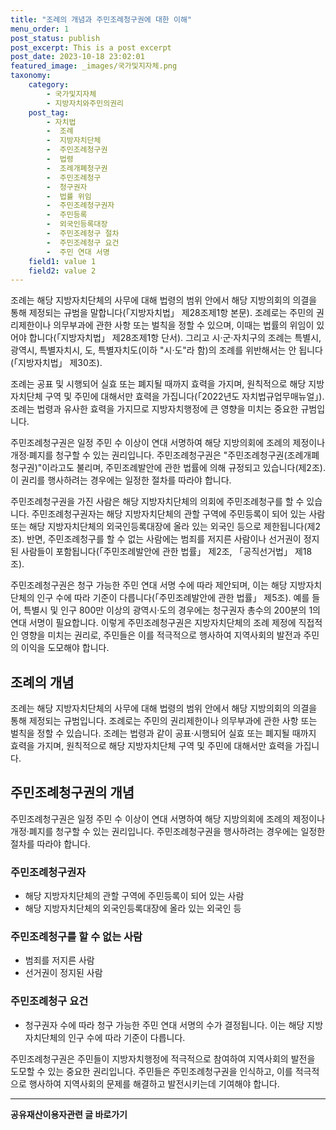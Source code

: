 ```yaml
---
title: "조례의 개념과 주민조례청구권에 대한 이해"
menu_order: 1
post_status: publish
post_excerpt: This is a post excerpt
post_date: 2023-10-18 23:02:01
featured_image: _images/국가및지자체.png
taxonomy:
    category:
        - 국가및지자체
        - 지방자치와주민의권리
    post_tag:
        - 자치법
        -  조례
        -  지방자치단체
        -  주민조례청구권
        -  법령
        -  조례개폐청구권
        -  주민조례청구
        -  청구권자
        -  법률 위임
        -  주민조례청구권자
        -  주민등록
        -  외국인등록대장
        -  주민조례청구 절차
        -  주민조례청구 요건
        -  주민 연대 서명
    field1: value 1
    field2: value 2
---
```



조례는 해당 지방자치단체의 사무에 대해 법령의 범위 안에서 해당 지방의회의 의결을 통해 제정되는 규범을 말합니다(「지방자치법」 제28조제1항 본문). 조례로는 주민의 권리제한이나 의무부과에 관한 사항 또는 벌칙을 정할 수 있으며, 이때는 법률의 위임이 있어야 합니다(「지방자치법」 제28조제1항 단서). 그리고 시·군·자치구의 조례는 특별시, 광역시, 특별자치시, 도, 특별자치도(이하 "시·도"라 함)의 조례를 위반해서는 안 됩니다(「지방자치법」 제30조).

조례는 공표 및 시행되어 실효 또는 폐지될 때까지 효력을 가지며, 원칙적으로 해당 지방자치단체 구역 및 주민에 대해서만 효력을 가집니다(「2022년도 자치법규업무매뉴얼」). 조례는 법령과 유사한 효력을 가지므로 지방자치행정에 큰 영향을 미치는 중요한 규범입니다.

주민조례청구권은 일정 주민 수 이상이 연대 서명하여 해당 지방의회에 조례의 제정이나 개정·폐지를 청구할 수 있는 권리입니다. 주민조례청구권은 "주민조례청구권(조례개폐청구권)"이라고도 불리며, 주민조례발안에 관한 법률에 의해 규정되고 있습니다(제2조). 이 권리를 행사하려는 경우에는 일정한 절차를 따라야 합니다.

주민조례청구권을 가진 사람은 해당 지방자치단체의 의회에 주민조례청구를 할 수 있습니다. 주민조례청구권자는 해당 지방자치단체의 관할 구역에 주민등록이 되어 있는 사람 또는 해당 지방자치단체의 외국인등록대장에 올라 있는 외국인 등으로 제한됩니다(제2조). 반면, 주민조례청구를 할 수 없는 사람에는 범죄를 저지른 사람이나 선거권이 정지된 사람들이 포함됩니다(「주민조례발안에 관한 법률」 제2조, 「공직선거법」 제18조).

주민조례청구권은 청구 가능한 주민 연대 서명 수에 따라 제안되며, 이는 해당 지방자치단체의 인구 수에 따라 기준이 다릅니다(「주민조례발안에 관한 법률」 제5조). 예를 들어, 특별시 및 인구 800만 이상의 광역시·도의 경우에는 청구권자 총수의 200분의 1의 연대 서명이 필요합니다. 이렇게 주민조례청구권은 지방자치단체의 조례 제정에 직접적인 영향을 미치는 권리로, 주민들은 이를 적극적으로 행사하여 지역사회의 발전과 주민의 이익을 도모해야 합니다.

## 조례의 개념
조례는 해당 지방자치단체의 사무에 대해 법령의 범위 안에서 해당 지방의회의 의결을 통해 제정되는 규범입니다. 조례로는 주민의 권리제한이나 의무부과에 관한 사항 또는 벌칙을 정할 수 있습니다. 조례는 법령과 같이 공표·시행되어 실효 또는 폐지될 때까지 효력을 가지며, 원칙적으로 해당 지방자치단체 구역 및 주민에 대해서만 효력을 가집니다.

## 주민조례청구권의 개념
주민조례청구권은 일정 주민 수 이상이 연대 서명하여 해당 지방의회에 조례의 제정이나 개정·폐지를 청구할 수 있는 권리입니다. 주민조례청구권을 행사하려는 경우에는 일정한 절차를 따라야 합니다.

### 주민조례청구권자
- 해당 지방자치단체의 관할 구역에 주민등록이 되어 있는 사람
- 해당 지방자치단체의 외국인등록대장에 올라 있는 외국인 등

### 주민조례청구를 할 수 없는 사람
- 범죄를 저지른 사람
- 선거권이 정지된 사람

### 주민조례청구 요건
- 청구권자 수에 따라 청구 가능한 주민 연대 서명의 수가 결정됩니다. 이는 해당 지방자치단체의 인구 수에 따라 기준이 다릅니다.

주민조례청구권은 주민들이 지방자치행정에 적극적으로 참여하여 지역사회의 발전을 도모할 수 있는 중요한 권리입니다. 주민들은 주민조례청구권을 인식하고, 이를 적극적으로 행사하여 지역사회의 문제를 해결하고 발전시키는데 기여해야 합니다.

<!-- wp:separator -->
<hr class="wp-block-separator has-alpha-channel-opacity"/>
<!-- /wp:separator -->
<!-- wp:group {"backgroundColor":"base","layout":{"type":"constrained"}} -->
<div class="wp-block-group has-base-background-color has-background"><!-- wp:paragraph {"align":"center","fontSize":"large"} -->
<p class="has-text-align-center has-large-font-size"><strong>공유재산이용자관련 글 바로가기</strong></p>
<!-- /wp:paragraph -->


<!-- wp:latest-posts{"categories": [{"id": 1570, "count": 19, "description": "", "link": "https://uknowlaw.com/category/%ea%b3%b5%ec%9c%a0%ec%9e%ac%ec%82%b0%ec%9d%b4%ec%9a%a9%ec%9e%90/", "name": "공유재산이용자", "slug": "공유재산이용자", "taxonomy": "category", "parent": 0, "meta": [],"_links":{"self":[{"href":"https://uknowlaw.com/wp-
json/wp/v2/categories/1570"}],"collection":[{"href":"https://uknowlaw.com/wp-json/wp/v2/categories"}],"about":[{"href":"https://uknowlaw.com/wp-
json/wp/v2/taxonomies/category"}],"wp:post_type":[{"href":"https://uknowlaw.com/wp-json/wp/v2/posts?categories=
1570"}],"curies":[{"name":"wp","href":"https://api.w.org/{rel}","templated":true}]}}],"postsToShow":100,"excerptLength":28,"postLayout":"grid","columns":2,"featuredImageAlign":"left","featuredImageSizeSlug":"large","fontSize":"medium"} /-->
</div>
<!-- /wp:group -->
    